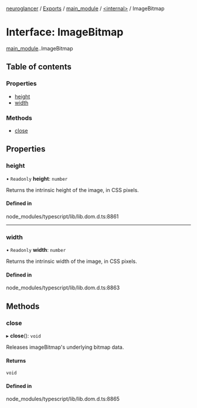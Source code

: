 [neuroglancer](../README.md) / [Exports](../modules.md) / [main\_module](../modules/main_module.md) / [<internal\>](../modules/main_module._internal_.md) / ImageBitmap

# Interface: ImageBitmap

[main_module](../modules/main_module.md).[<internal>](../modules/main_module._internal_.md).ImageBitmap

## Table of contents

### Properties

- [height](main_module._internal_.ImageBitmap.md#height)
- [width](main_module._internal_.ImageBitmap.md#width)

### Methods

- [close](main_module._internal_.ImageBitmap.md#close)

## Properties

### height

• `Readonly` **height**: `number`

Returns the intrinsic height of the image, in CSS pixels.

#### Defined in

node_modules/typescript/lib/lib.dom.d.ts:8861

___

### width

• `Readonly` **width**: `number`

Returns the intrinsic width of the image, in CSS pixels.

#### Defined in

node_modules/typescript/lib/lib.dom.d.ts:8863

## Methods

### close

▸ **close**(): `void`

Releases imageBitmap's underlying bitmap data.

#### Returns

`void`

#### Defined in

node_modules/typescript/lib/lib.dom.d.ts:8865
